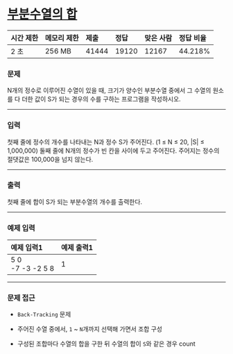 # [부분수열의 합](https://www.acmicpc.net/problem/1182)

<div align = center>

| 시간 제한 | 메모리 제한 | 제출  | 정답  | 맞은 사람 | 정답 비율 |
| :-------- | :---------- | :---- | :---- | :-------- | :-------- |
| 2 초      | 256 MB      | 41444 | 19120 | 12167     | 44.218%   |

</div>

### 문제

N개의 정수로 이루어진 수열이 있을 때, 크기가 양수인 부분수열 중에서 그 수열의 원소를 다 더한 값이 S가 되는 경우의 수를 구하는 프로그램을 작성하시오.

---

### 입력

첫째 줄에 정수의 개수를 나타내는 N과 정수 S가 주어진다. (1 ≤ N ≤ 20, |S| ≤ 1,000,000) 둘째 줄에 N개의 정수가 빈 칸을 사이에 두고 주어진다. 주어지는 정수의 절댓값은 100,000을 넘지 않는다.

---

### 출력

첫째 줄에 합이 S가 되는 부분수열의 개수를 출력한다.

---

### 예제 입력

| 예제 입력1           | 예제 출력1 |
| :------------------- | :--------- |
| 5 0<br/>-7 -3 -2 5 8 | 1          |

---

### 문제 접근

  - `Back-Tracking` 문제

  - 주어진 수열 중에서, `1` ~ `N`개까지 선택해 가면서 조합 구성

  - 구성된 조합마다 수열의 합을 구한 뒤 수열의 합이 `S`와 같은 경우 count